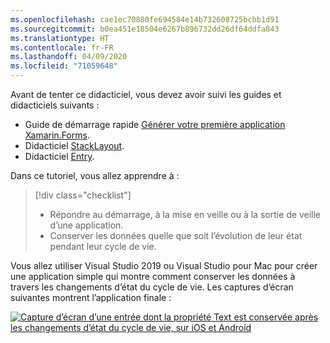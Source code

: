 ```yaml
---
ms.openlocfilehash: cae1ec70880fe694584e14b732608725bcbb1d91
ms.sourcegitcommit: b0ea451e18504e6267b896732dd26df64ddfa843
ms.translationtype: HT
ms.contentlocale: fr-FR
ms.lasthandoff: 04/09/2020
ms.locfileid: "71059648"
---
```

Avant de tenter ce didacticiel, vous devez avoir suivi les guides et didacticiels suivants :

- Guide de démarrage rapide [Générer votre première application Xamarin.Forms](~/get-started/first-app/index.md).
- Didacticiel [StackLayout](~/get-started/tutorials/stacklayout/index.yml).
- Didacticiel [Entry](~/get-started/tutorials/entry/index.yml).

Dans ce tutoriel, vous allez apprendre à :

> [!div class="checklist"]
>
> - Répondre au démarrage, à la mise en veille ou à la sortie de veille d’une application.
> - Conserver les données quelle que soit l’évolution de leur état pendant leur cycle de vie.

Vous allez utiliser Visual Studio 2019 ou Visual Studio pour Mac pour créer une application simple qui montre comment conserver les données à travers les changements d’état du cycle de vie. Les captures d’écran suivantes montrent l’application finale :

[![Capture d’écran d’une entrée dont la propriété Text est conservée après les changements d’état du cycle de vie, sur iOS et Android](../images/persist-data.png "Entrée dont la propriété Text est conservée après les changements d’état du cycle de vie")](../images/persist-data-large.png#lightbox "Entrée dont la propriété Text est conservée après les changements d’état du cycle de vie")
